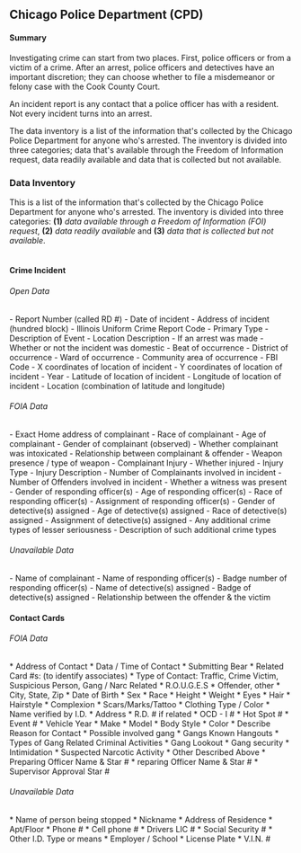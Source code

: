 ## Chicago Police Department (CPD)

#### Summary
Investigating crime can start from two places. First, police officers or from a victim of a crime. After an arrest, police officers and detectives have an important discretion; they can choose whether to file a misdemeanor or felony case with the Cook County Court. 

An incident report is any contact that a police officer has with a resident. Not every incident turns into an arrest. 

The data inventory is a list of the information that's collected by the Chicago Police Department for anyone who's arrested. The inventory is divided into three categories; data that's available through the Freedom of Information request, data readily available and data that is collected but not available.




### Data Inventory

This is a list of the information that's collected by the Chicago Police Department for anyone who's arrested. The inventory is divided into three categories: **(1)** *data available through a Freedom of Information (FOI) request*, **(2)** *data readily available* and **(3)** *data that is collected but not available*. <br><br>

#### Crime Incident
###### Open Data
<div class="expandable">
- Report Number (called RD #)
- Date of incident
- Address of incident (hundred block)
- Illinois Uniform Crime Report Code
- Primary Type
- Description of Event
- Location Description 
- If an arrest was made
- Whether or not the incident was domestic
- Beat of occurrence
- District of occurrence
- Ward of occurrence
- Community area of occurrence
- FBI Code
- X coordinates of location of incident
- Y coordinates of location of incident
- Year
- Latitude of location of incident
- Longitude of location of incident
- Location (combination of latitude and longitude)
</div>

###### FOIA Data
<div class="expandable">
- Exact Home address of complainant
- Race of complainant
- Age of complainant
- Gender of complainant (observed)
- Whether complainant was intoxicated
- Relationship between complainant & offender
- Weapon presence / type of weapon
- Complainant Injury
- Whether injured
- Injury Type
- Injury Description
- Number of Complainants involved in incident
- Number of Offenders involved in incident
- Whether a witness was present
- Gender of responding officer(s)
- Age of responding officer(s)
- Race of responding officer(s)
- Assignment of responding officer(s)
- Gender of detective(s) assigned
- Age of detective(s) assigned
- Race of detective(s) assigned
- Assignment of detective(s) assigned
- Any additional crime types of lesser seriousness
- Description of such additional crime types
</div>

###### Unavailable Data
<div class="expandable">
- Name of complainant
- Name of responding officer(s)
- Badge number of responding officer(s) 
- Name of detective(s) assigned
- Badge of detective(s) assigned
- Relationship between the offender & the victim
</div>

#### Contact Cards
###### FOIA Data
<div class="expandable">
* Address of Contact
* Data / Time of Contact
* Submitting Bear
* Related Card #s: (to identify associates)
* Type of Contact: Traffic, Crime Victim, Suspicious Person, Gang / Narc Related 
* R.O.U.G.E.S
* Offender, other
* City, State, Zip
* Date of Birth
* Sex
* Race
* Height
* Weight
* Eyes
* Hair
* Hairstyle
* Complexion
* Scars/Marks/Tattoo
* Clothing Type / Color
* Name verified by I.D.
* Address
* R.D. # if related
* OCD - I #
* Hot Spot #
* Event #
* Vehicle Year
* Make
* Model
* Body Style
* Color
* Describe Reason for Contact
* Possible involved gang
* Gangs Known Hangouts
* Types of Gang Related Criminal Activities
* Gang Lookout
* Gang security
* Intimidation
* Suspected Narcotic Activity
* Other Described Above
* Preparing Officer Name & Star #
* reparing Officer Name & Star #
* Supervisor Approval Star #  
</div>

###### Unavailable Data
<div class="expandable">
* Name of person being stopped
* Nickname
* Address of Residence
* Apt/Floor
* Phone #
* Cell phone #
* Drivers LIC #
* Social Security #
* Other I.D. Type or means
* Employer / School
* License Plate
* V.I.N. #
</div>